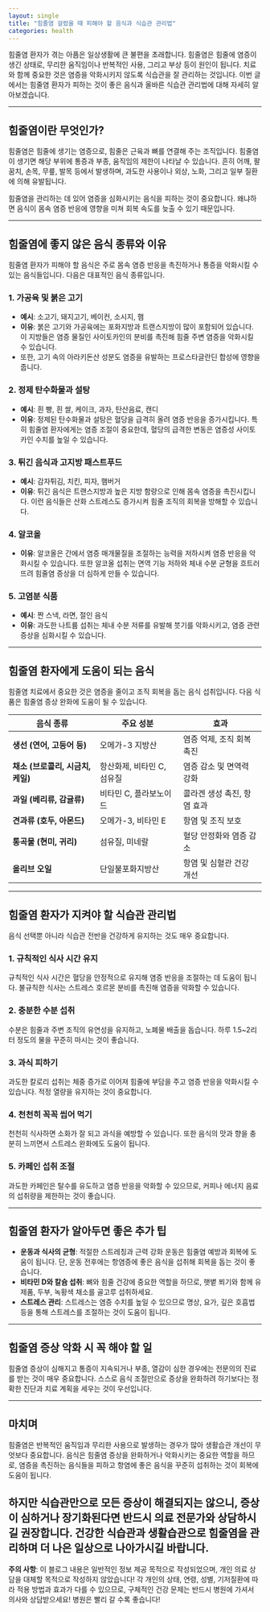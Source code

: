 ```yaml
---
layout: single
title: "힘줄염 걸렸을 때 피해야 할 음식과 식습관 관리법"
categories: health
---
```

힘줄염 환자가 겪는 아픔은 일상생활에 큰 불편을 초래합니다. 힘줄염은 힘줄에 염증이 생긴 상태로, 무리한 움직임이나 반복적인 사용, 그리고 부상 등이 원인이 됩니다. 치료와 함께 중요한 것은 염증을 악화시키지 않도록 식습관을 잘 관리하는 것입니다. 이번 글에서는 힘줄염 환자가 피하는 것이 좋은 음식과 올바른 식습관 관리법에 대해 자세히 알아보겠습니다.

---

## 힘줄염이란 무엇인가?

힘줄염은 힘줄에 생기는 염증으로, 힘줄은 근육과 뼈를 연결해 주는 조직입니다. 힘줄염이 생기면 해당 부위에 통증과 부종, 움직임의 제한이 나타날 수 있습니다. 흔히 어깨, 팔꿈치, 손목, 무릎, 발목 등에서 발생하며, 과도한 사용이나 외상, 노화, 그리고 일부 질환에 의해 유발됩니다.

힘줄염을 관리하는 데 있어 염증을 심화시키는 음식을 피하는 것이 중요합니다. 왜냐하면 음식이 몸속 염증 반응에 영향을 미쳐 회복 속도를 늦출 수 있기 때문입니다.

---

## 힘줄염에 좋지 않은 음식 종류와 이유

힘줄염 환자가 피해야 할 음식은 주로 몸속 염증 반응을 촉진하거나 통증을 악화시킬 수 있는 음식들입니다. 다음은 대표적인 음식 종류입니다.

### 1. 가공육 및 붉은 고기

- **예시**: 소고기, 돼지고기, 베이컨, 소시지, 햄
- **이유**: 붉은 고기와 가공육에는 포화지방과 트랜스지방이 많이 포함되어 있습니다. 이 지방들은 염증 물질인 사이토카인의 분비를 촉진해 힘줄 주변 염증을 악화시킬 수 있습니다.
- 또한, 고기 속의 아라키돈산 성분도 염증을 유발하는 프로스타글란딘 합성에 영향을 줍니다.

### 2. 정제 탄수화물과 설탕

- **예시**: 흰 빵, 흰 쌀, 케이크, 과자, 탄산음료, 캔디
- **이유**: 정제된 탄수화물과 설탕은 혈당을 급격히 올려 염증 반응을 증가시킵니다. 특히 힘줄염 환자에게는 염증 조절이 중요한데, 혈당의 급격한 변동은 염증성 사이토카인 수치를 높일 수 있습니다.

### 3. 튀긴 음식과 고지방 패스트푸드

- **예시**: 감자튀김, 치킨, 피자, 햄버거
- **이유**: 튀긴 음식은 트랜스지방과 높은 지방 함량으로 인해 몸속 염증을 촉진시킵니다. 이런 음식들은 산화 스트레스도 증가시켜 힘줄 조직의 회복을 방해할 수 있습니다.

### 4. 알코올

- **이유**: 알코올은 간에서 염증 매개물질을 조절하는 능력을 저하시켜 염증 반응을 악화시킬 수 있습니다. 또한 알코올 섭취는 면역 기능 저하와 체내 수분 균형을 흐트러뜨려 힘줄염 증상을 더 심하게 만들 수 있습니다.

### 5. 고염분 식품

- **예시**: 짠 스낵, 라면, 절인 음식
- **이유**: 과도한 나트륨 섭취는 체내 수분 저류를 유발해 붓기를 악화시키고, 염증 관련 증상을 심화시킬 수 있습니다.

---

## 힘줄염 환자에게 도움이 되는 음식

힘줄염 치료에서 중요한 것은 염증을 줄이고 조직 회복을 돕는 음식 섭취입니다. 다음 식품은 힘줄염 증상 완화에 도움이 될 수 있습니다.

| 음식 종류 | 주요 성분 | 효과 |
|-----------|------------|-------|
| **생선 (연어, 고등어 등)** | 오메가-3 지방산 | 염증 억제, 조직 회복 촉진 |
| **채소 (브로콜리, 시금치, 케일)** | 항산화제, 비타민 C, 섬유질 | 염증 감소 및 면역력 강화 |
| **과일 (베리류, 감귤류)** | 비타민 C, 플라보노이드 | 콜라겐 생성 촉진, 항염 효과 |
| **견과류 (호두, 아몬드)** | 오메가-3, 비타민 E | 항염 및 조직 보호 |
| **통곡물 (현미, 귀리)** | 섬유질, 미네랄 | 혈당 안정화와 염증 감소 |
| **올리브 오일** | 단일불포화지방산 | 항염 및 심혈관 건강 개선 |

---

## 힘줄염 환자가 지켜야 할 식습관 관리법

음식 선택뿐 아니라 식습관 전반을 건강하게 유지하는 것도 매우 중요합니다.

### 1. 규칙적인 식사 시간 유지

규칙적인 식사 시간은 혈당을 안정적으로 유지해 염증 반응을 조절하는 데 도움이 됩니다. 불규칙한 식사는 스트레스 호르몬 분비를 촉진해 염증을 악화할 수 있습니다.

### 2. 충분한 수분 섭취

수분은 힘줄과 주변 조직의 유연성을 유지하고, 노폐물 배출을 돕습니다. 하루 1.5~2리터 정도의 물을 꾸준히 마시는 것이 좋습니다.

### 3. 과식 피하기

과도한 칼로리 섭취는 체중 증가로 이어져 힘줄에 부담을 주고 염증 반응을 악화시킬 수 있습니다. 적정 열량을 유지하는 것이 중요합니다.

### 4. 천천히 꼭꼭 씹어 먹기

천천히 식사하면 소화가 잘 되고 과식을 예방할 수 있습니다. 또한 음식의 맛과 향을 충분히 느끼면서 스트레스 완화에도 도움이 됩니다.

### 5. 카페인 섭취 조절

과도한 카페인은 탈수를 유도하고 염증 반응을 악화할 수 있으므로, 커피나 에너지 음료의 섭취량을 제한하는 것이 좋습니다.

---

## 힘줄염 환자가 알아두면 좋은 추가 팁

- **운동과 식사의 균형**: 적절한 스트레칭과 근력 강화 운동은 힘줄염 예방과 회복에 도움이 됩니다. 단, 운동 전후에는 항염증에 좋은 음식을 섭취해 회복을 돕는 것이 좋습니다.
- **비타민 D와 칼슘 섭취**: 뼈와 힘줄 건강에 중요한 역할을 하므로, 햇볕 쬐기와 함께 유제품, 두부, 녹황색 채소를 골고루 섭취하세요.
- **스트레스 관리**: 스트레스는 염증 수치를 높일 수 있으므로 명상, 요가, 깊은 호흡법 등을 통해 스트레스를 조절하는 것이 도움이 됩니다.

---

## 힘줄염 증상 악화 시 꼭 해야 할 일

힘줄염 증상이 심해지고 통증이 지속되거나 부종, 열감이 심한 경우에는 전문의의 진료를 받는 것이 매우 중요합니다. 스스로 음식 조절만으로 증상을 완화하려 하기보다는 정확한 진단과 치료 계획을 세우는 것이 우선입니다.

---

## 마치며

힘줄염은 반복적인 움직임과 무리한 사용으로 발생하는 경우가 많아 생활습관 개선이 무엇보다 중요합니다. 음식은 힘줄염 증상을 완화하거나 악화시키는 중요한 역할을 하므로, 염증을 촉진하는 음식들을 피하고 항염에 좋은 음식을 꾸준히 섭취하는 것이 회복에 도움이 됩니다.

하지만 식습관만으로 모든 증상이 해결되지는 않으니, 증상이 심하거나 장기화된다면 반드시 의료 전문가와 상담하시길 권장합니다. 건강한 식습관과 생활습관으로 힘줄염을 관리하며 더 나은 일상으로 나아가시길 바랍니다.
---

**주의 사항**: 이 블로그 내용은 일반적인 정보 제공 목적으로 작성되었으며, 개인 의료 상담을 대체할 목적으로 작성하지 않았습니다! 각 개인의 상태, 연령, 성별, 기저질환에 따라 적용 방법과 효과가 다를 수 있으므로, 구체적인 건강 문제는 반드시 병원에 가셔서 의사와 상담받으세요! 병원은 빨리 갈 수록 좋습니다!
